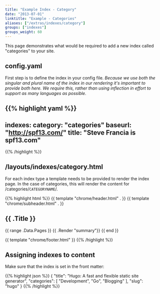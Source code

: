 ```yaml
---
title: "Example Index - Category"
date: "2013-07-01"
linktitle: "Example - Categories"
aliases: ["/extras/indexes/category"]
groups: ["indexes"]
groups_weight: 60
---
```


This page demonstrates what would be required to add a new index called "categories" to your site.

## config.yaml
First step is to define the index in your config file.
*Because we use both the singular and plural name of the index in our rendering it's
important to provide both here. We require this, rather than using inflection in
effort to support as many languages as possible.*

{{% highlight yaml %}}
---
indexes:
category: "categories"
baseurl: "http://spf13.com/"
title: "Steve Francia is spf13.com"
---
{{% /highlight %}}

## /layouts/indexes/category.html

For each index type a template needs to be provided to render the index page.
In the case of categories, this will render the content for /categories/`CATEGORYNAME`/.

{{% highlight html %}}
{{ template "chrome/header.html" . }}
{{ template "chrome/subheader.html" . }}

<section id="main">
<div>
<h1 id="title">{{ .Title }}</h1>
{{ range .Data.Pages }}
{{ .Render "summary"}}
{{ end }}
</div>
</section>

{{ template "chrome/footer.html" }}
{{% /highlight %}}


## Assigning indexes to content

Make sure that the index is set in the front matter:

{{% highlight json %}}
{
    "title": "Hugo: A fast and flexible static site generator",
    "categories": [
        "Development",
        "Go",
        "Blogging"
    ],
    "slug": "hugo"
}
{{% /highlight %}}

